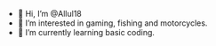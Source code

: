 - 👋 Hi, I’m @Allul18
- 👀 I’m interested in gaming, fishing and motorcycles.
- 🌱 I’m currently learning basic coding.
